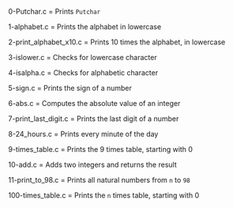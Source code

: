 0-Putchar.c = Prints `Putchar`
		
1-alphabet.c = Prints the alphabet in lowercase 
		
2-print_alphabet_x10.c = Prints 10 times the alphabet, in lowercase 
		
3-islower.c = Checks for lowercase character 
		
4-isalpha.c = Checks for alphabetic character 
		
5-sign.c = Prints the sign of a number 
		
6-abs.c = Computes the absolute value of an integer 
		
7-print_last_digit.c = Prints the last digit of a number 
		
8-24_hours.c = Prints every minute of the day 
		
9-times_table.c = Prints the 9 times table, starting with 0 
		
10-add.c = Adds two integers and returns the result 
		
11-print_to_98.c = Prints all natural numbers from `n` to `98` 
		
100-times_table.c = Prints the `n` times table, starting with 0
